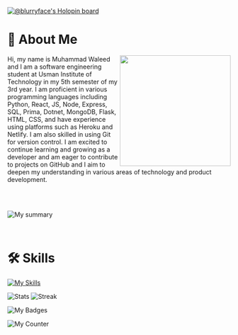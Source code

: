 [![@blurryface's Holopin board](https://holopin.me/blurryface)](https://holopin.io/@blurryface)



# 🚀 About Me
<img align="right" src="https://camo.githubusercontent.com/46b5337d2e4d0bf0e3c2cfd3ae600fe1eab38bd321af1f955da414cc73a84ca5/68747470733a2f2f692e67696665722e636f6d2f6f726967696e2f38342f38346437396635383763616565653639636166333036333836656333353237645f773230302e676966" height="250">
<p align="left">Hi, my name is Muhammad Waleed and I am a software engineering student at Usman Institute of Technology in my 5th semester of my 3rd year. I am proficient in various programming languages including Python, React, JS, Node, Express, SQL, Prima, Dotnet, MongoDB, Flask, HTML, CSS, and have experience using platforms such as Heroku and Netlify. I am also skilled in using Git for version control. I am excited to continue learning and growing as a developer and am eager to contribute to projects on GitHub and I aim to deepen my understanding in various areas of technology and product development.
</p><br><br>

![My summary](https://github-profile-summary-cards.vercel.app/api/cards/profile-details?username=notwld&theme=tokyonight)

<br>

# 🛠 Skills
[![My Skills](https://skillicons.dev/icons?i=python,flask,html,css,js,jquery,nodejs,express,react,mongodb,dotnet,mysql,prisma,netlify,heroku,git,figma,bootstrap&theme=dark&perline=9)](https://skillicons.dev)


![Stats](https://github-readme-stats.vercel.app/api?username=notwld&theme=tokyonight) 
![Streak](https://github-readme-streak-stats.herokuapp.com/?user=notwld&theme=tokyonight)

![My Badges](https://github-profile-trophy.vercel.app/?username=notwld&theme=tokyonight)

![My Counter](https://hits.seeyoufarm.com/api/count/incr/badge.svg?url=https%3A%2F%2Fgithub.com%2Fnotwld1212%2Fhit-counter)
